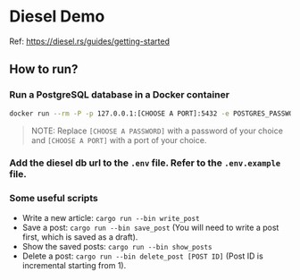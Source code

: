 # Diesel Demo

Ref: https://diesel.rs/guides/getting-started

## How to run?

### Run a PostgreSQL database in a Docker container

```bash
docker run --rm -P -p 127.0.0.1:[CHOOSE A PORT]:5432 -e POSTGRES_PASSWORD=[CHOOSE A PASSWORD] --name pg postgres:alpine
```

> NOTE: Replace `[CHOOSE A PASSWORD]` with a password of your choice and `[CHOOSE A PORT]` with a port of your choice.

### Add the diesel db url to the `.env` file. Refer to the `.env.example` file.

### Some useful scripts

- Write a new article: `cargo run --bin write_post`
- Save a post: `cargo run --bin save_post` (You will need to write a post first, which is saved as a draft).
- Show the saved posts: `cargo run --bin show_posts`
- Delete a post: `cargo run --bin delete_post [POST ID]` (Post ID is incremental starting from 1).
